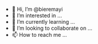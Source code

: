 - 👋 Hi, I’m @bieremayi
- 👀 I’m interested in ...
- 🌱 I’m currently learning ...
- 💞️ I’m looking to collaborate on ...
- 📫 How to reach me ...

<!---
bieremayi/bieremayi is a ✨ special ✨ repository because its `README.md` (this file) appears on your GitHub profile.
You can click the Preview link to take a look at your changes.
--->
